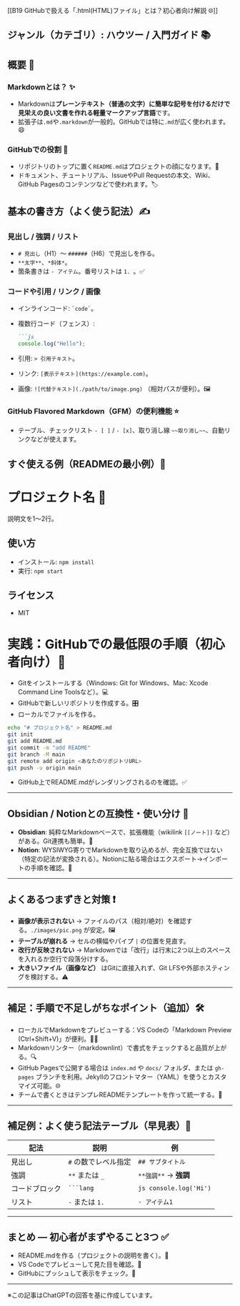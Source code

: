 [[B19 GitHubで扱える「.html(HTML)ファイル」とは？初心者向け解説 🌐]]

## ジャンル（カテゴリ）: ハウツー / 入門ガイド 📚

## 概要 📝
### Markdownとは？ ✨
- Markdownは**プレーンテキスト（普通の文字）に簡単な記号を付けるだけで見栄えの良い文書を作れる軽量マークアップ言語**です。  
- 拡張子は`.md`や`.markdown`が一般的。GitHubでは特に`.md`が広く使われます。😄

### GitHubでの役割 🔧
- リポジトリのトップに置く`README.md`はプロジェクトの顔になります。👀  
- ドキュメント、チュートリアル、IssueやPull Requestの本文、Wiki、GitHub Pagesのコンテンツなどで使われます。🏷️

## 基本の書き方（よく使う記法）✍️
### 見出し / 強調 / リスト
- `# 見出し`（H1）〜 `######`（H6）で見出しを作る。  
- `**太字**`、`*斜体*`。  
- 箇条書きは `- アイテム`。番号リストは `1. `。✅

### コードや引用 / リンク / 画像
- インラインコード: `` `code` ``。  
- 複数行コード（フェンス）:
  ```markdown
  ```js
  console.log("Hello");
  ```

- 引用: `> 引用テキスト`。  
- リンク: `[表示テキスト](https://example.com)`。  
- 画像: `![代替テキスト](./path/to/image.png)` （相対パスが便利）。🖼️

### GitHub Flavored Markdown（GFM）の便利機能 ⭐
- テーブル、チェックリスト `- [ ]` / `- [x]`、取り消し線 `~~取り消し~~`、自動リンクなどが使えます。

## すぐ使える例（READMEの最小例）📄

# プロジェクト名 🚀
説明文を1〜2行。

## 使い方
- インストール: `npm install`
- 実行: `npm start`

## ライセンス
- MIT

# 実践：GitHubでの最低限の手順（初心者向け）🔰

- Gitをインストールする（Windows: Git for Windows、Mac: Xcode Command Line Toolsなど）。💻  
- GitHubで新しいリポジトリを作成する。🎛️  
- ローカルでファイルを作る。  


```bash
echo "# プロジェクト名" > README.md
git init
git add README.md
git commit -m "add README"
git branch -M main
git remote add origin <あなたのリポジトリURL>
git push -u origin main
```


- GitHub上でREADME.mdがレンダリングされるのを確認。✅  

---

## Obsidian / Notionとの互換性・使い分け 🔀

- **Obsidian**: 純粋なMarkdownベースで、拡張機能（wikilink `[[ノート]]` など）がある。Git連携も簡単。📂  
- **Notion**: WYSIWYG寄りでMarkdownを取り込めるが、完全互換ではない（特定の記法が変換される）。Notionに貼る場合はエクスポート→インポートの手順を確認。🔁  

---

## よくあるつまずきと対策 ❗

- **画像が表示されない** → ファイルのパス（相対/絶対）を確認する。`./images/pic.png` が安定。🖼️  
- **テーブルが崩れる** → セルの横幅やパイプ `|` の位置を見直す。  
- **改行が反映されない** → Markdownでは「改行」は行末に2つ以上のスペースを入れるか空行で段落分けする。  
- **大きいファイル（画像など）** はGitに直接入れず、Git LFSや外部ホスティングを検討する。⚠️  

---

## 補足：手順で不足しがちなポイント（追加）🛠️

- ローカルでMarkdownをプレビューする：VS Codeの「Markdown Preview (Ctrl+Shift+V)」が便利。👨‍💻  
- Markdownリンター（markdownlint）で書式をチェックすると品質が上がる。🔍  
- GitHub Pagesで公開する場合は `index.md` や `docs/` フォルダ、または `gh-pages` ブランチを利用。Jekyllのフロントマター（YAML）を使うとカスタマイズ可能。🌐  
- チームで書くときはテンプレREADMEテンプレートを作って統一する。📑  

---

## 補足例：よく使う記法テーブル（早見表）🔎

| 記法         | 説明                  | 例                         |
| -------------- | --------------------- | -------------------------- |
| 見出し         | `#` の数でレベル指定 | `## サブタイトル`          |
| 強調           | `**` または `_`      | `**強調**` → **強調**     |
| コードブロック | ```` ```lang ````     | ```js console.log('Hi')``` |
| リスト         | `-` または `1.`      | `- アイテム1`              |

---

## まとめ — 初心者がまずやること3つ ✅

- README.mdを作る（プロジェクトの説明を書く）。📝  
- VS Codeでプレビューして見た目を確認。👀  
- GitHubにプッシュして表示をチェック。🚀  

---

※この記事はChatGPTの回答を基に作成しています。


